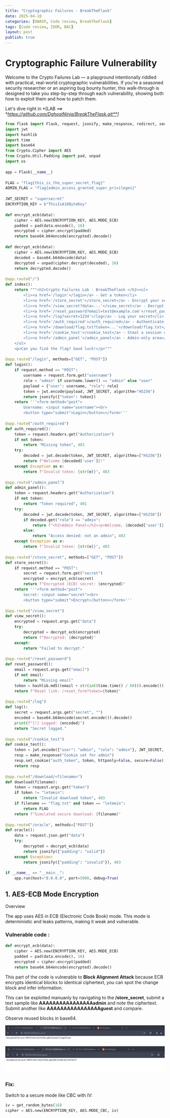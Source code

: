 ```yaml
---
title: "Cryptographic Failures - BreakTheFlask"
date: 2025-04-10
categories: [OWASP, Code review, BreakTheFlask]
tags: [Code review, IDOR, BAC]
layout: post
publish: true
---
```


# Cryptographic Failure Vulnerability


Welcome to the Crypto Failures Lab — a playground intentionally riddled with practical, real-world cryptographic vulnerabilities. If you're a seasoned security researcher or an aspiring bug bounty hunter, this walk-through is designed to take you step-by-step through each vulnerability, showing both how to exploit them and how to patch them.

Let's dive right in *[LAB ==> **https://github.com/DghostNinja/BreakTheFlask.git**]*

```python
from flask import Flask, request, jsonify, make_response, redirect, send_file
import jwt
import hashlib
import time
import base64
from Crypto.Cipher import AES
from Crypto.Util.Padding import pad, unpad
import os

app = Flask(__name__)

FLAG = "flag{this_is_the_super_secret_flag}"
ADMIN_FLAG = "flag{admin_access_granted_super_privileges}"

JWT_SECRET = "supersecret"
ENCRYPTION_KEY = b"ThisIsA16ByteKey"

def encrypt_ecb(data):
    cipher = AES.new(ENCRYPTION_KEY, AES.MODE_ECB)
    padded = pad(data.encode(), 16)
    encrypted = cipher.encrypt(padded)
    return base64.b64encode(encrypted).decode()

def decrypt_ecb(data):
    cipher = AES.new(ENCRYPTION_KEY, AES.MODE_ECB)
    decoded = base64.b64decode(data)
    decrypted = unpad(cipher.decrypt(decoded), 16)
    return decrypted.decode()

@app.route("/")
def index():
    return """<h2>Crypto Failures Lab - BreakTheFlask </h2><ul>
        <li><a href='/login'>/login</a> - Get a token</li>
        <li><a href='/store_secret'>/store_secret</a> - Encrypt your secret</li>
        <li><a href='/view_secret?data=...'>/view_secret</a> - Decrypt secret (Guess the key!)</li>
        <li><a href='/reset_password?email=test@example.com'>/reset_password</a> - Guess the reset token</li>
        <li><a href='/log?secret=1234'>/log</a> - Log your secret</li>
        <li><a href='/auth_required'>/auth_required</a> - Authenticate using your token</li>
        <li><a href='/download/flag.txt?token=...'>/download/flag.txt</a> - Download the flag (if you have the token!)</li>
        <li><a href='/cookie_test'>/cookie_test</a> - Steal a session cookie</li>
        <li><a href='/admin_panel'>/admin_panel</a> - Admin-only area</li>
    </ul>
    <p>Can you find the flag? Good luck!</p>"""

@app.route("/login", methods=["GET", "POST"])
def login():
    if request.method == "POST":
        username = request.form.get("username")
        role = "admin" if username.lower() == "admin" else "user"
        payload = {"user": username, "role": role}
        token = jwt.encode(payload, JWT_SECRET, algorithm="HS256")
        return jsonify({"token": token})
    return '''<form method="post">
        Username: <input name="username"><br>
        <button type="submit">Login</button></form>'''

@app.route("/auth_required")
def auth_required():
    token = request.headers.get("Authorization")
    if not token:
        return "Missing token", 401
    try:
        decoded = jwt.decode(token, JWT_SECRET, algorithms=["HS256"])
        return f"Welcome {decoded['user']}!"
    except Exception as e:
        return f"Invalid token: {str(e)}", 403

@app.route("/admin_panel")
def admin_panel():
    token = request.headers.get("Authorization")
    if not token:
        return "Token required", 401
    try:
        decoded = jwt.decode(token, JWT_SECRET, algorithms=["HS256"])
        if decoded.get("role") == "admin":
            return f"<h2>Admin Panel</h2><p>Welcome, {decoded['user']}!</p><p>Here's your special flag: <b>{ADMIN_FLAG}</b></p>"
        else:
            return "Access denied: not an admin", 403
    except Exception as e:
        return f"Invalid token: {str(e)}", 403

@app.route("/store_secret", methods=["GET", "POST"])
def store_secret():
    if request.method == "POST":
        secret = request.form.get("secret")
        encrypted = encrypt_ecb(secret)
        return f"Encrypted (ECB) secret: {encrypted}"
    return '''<form method="post">
        Secret: <input name="secret"><br>
        <button type="submit">Encrypt</button></form>'''

@app.route("/view_secret")
def view_secret():
    encrypted = request.args.get("data")
    try:
        decrypted = decrypt_ecb(encrypted)
        return f"Decrypted: {decrypted}"
    except:
        return "Failed to decrypt."

@app.route("/reset_password")
def reset_password():
    email = request.args.get("email")
    if not email:
        return "Missing email"
    token = hashlib.md5((email + str(int(time.time() / 60))).encode()).hexdigest()
    return f"Reset link: /reset_form?token={token}"

@app.route("/log")
def log():
    secret = request.args.get("secret", "")
    encoded = base64.b64encode(secret.encode()).decode()
    print(f"[!] Logged: {encoded}")
    return "Secret logged."

@app.route("/cookie_test")
def cookie_test():
    token = jwt.encode({"user": "admin", "role": "admin"}, JWT_SECRET, algorithm="HS256")
    resp = make_response("Cookie set for admin")
    resp.set_cookie("auth_token", token, httponly=False, secure=False)
    return resp

@app.route("/download/<filename>")
def download(filename):
    token = request.args.get("token")
    if token != "letmein":
        return "Invalid download token", 403
    if filename == "flag.txt" and token == "letmein":
        return FLAG
    return f"Simulated secure download: {filename}"

@app.route("/oracle", methods=["POST"])
def oracle():
    data = request.json.get("data")
    try:
        decrypted = decrypt_ecb(data)
        return jsonify({"padding": "valid"})
    except Exception:
        return jsonify({"padding": "invalid"}), 403

if __name__ == "__main__":
    app.run(host="0.0.0.0", port=5000, debug=True)
```

## 1. AES-ECB Mode Encryption

Overview

The app uses AES in ECB (Electronic Code Book) mode. This mode is deterministic and leaks patterns, making it weak and vulnerable.

### Vulnerable code :
```python
def encrypt_ecb(data):
    cipher = AES.new(ENCRYPTION_KEY, AES.MODE_ECB)
    padded = pad(data.encode(), 16)
    encrypted = cipher.encrypt(padded)
    return base64.b64encode(encrypted).decode()
```

This part of the code is vulnerable to **Block Alignment Attack** because ECB encrypts identical blocks to identical ciphertext, you can spot the change block and infer information. 

This can be exploited manuanly by navigating to the **/store_secret**, submit a text sample like **AAAAAAAAAAAAAAAAadmin** and note the ciphertext.
Submit another like **AAAAAAAAAAAAAAAAguest** and compare.

Observe reused blocks in base64.

![text A](/assets/images/B7.png)

![text B](/assets/images/B8.png)


### Fix:
Switch to a secure mode like CBC with IV:
```python
iv = get_random_bytes(16)
cipher = AES.new(ENCRYPTION_KEY, AES.MODE_CBC, iv)
```
